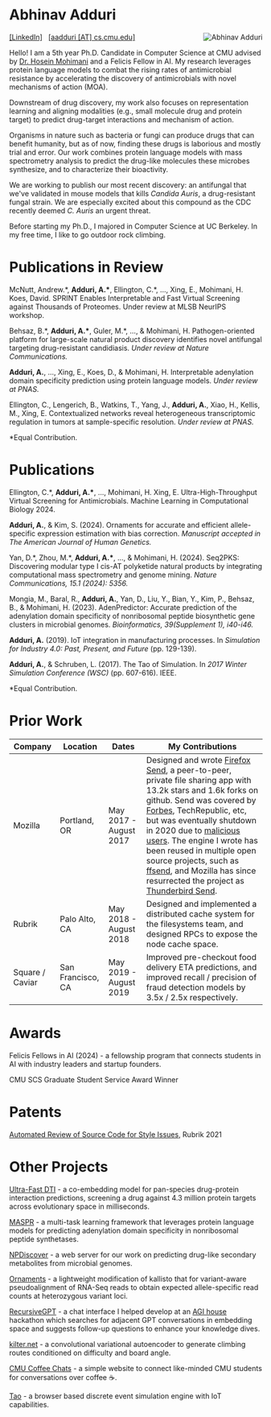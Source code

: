 # Abhinav Adduri
<img src="assets/images/abhinav-portrait.jpg" align="right" alt="Abhinav Adduri"/>

[\[LinkedIn\]](https://www.linkedin.com/in/abhinadduri/) &nbsp; [\[aadduri [AT] cs.cmu.edu\]](mailto:aadduri@cs.cmu.edu) 

Hello! I am a 5th year Ph.D. Candidate in Computer Science at CMU advised by [Dr. Hosein Mohimani](http://mohimanilab.cbd.cmu.edu/) and a Felicis Fellow in AI. My research leverages protein language models to combat the rising rates of antimicrobial resistance by accelerating the discovery of antimicrobials with novel mechanisms of action (MOA).

Downstream of drug discovery, my work also focuses on representation learning and aligning modalities (e.g., small molecule drug and protein target) to predict drug-target interactions and mechanism of action.

Organisms in nature such as bacteria or fungi can produce drugs that can benefit humanity, but as of now, finding these drugs is laborious and mostly trial and error. Our work combines protein language models with mass spectrometry analysis to predict the drug-like molecules these microbes synthesize, and to characterize their bioactivity.

We are working to publish our most recent discovery: an antifungal that we've validated in mouse models that kills *Candida Auris*, a drug-resistant fungal strain. We are especially excited about this compound as the CDC recently deemed *C. Auris* an urgent threat. 

Before starting my Ph.D., I majored in Computer Science at UC Berkeley. In my free time, I like to go outdoor rock climbing.

# Publications in Review
McNutt, Andrew.\*, **Adduri, A.\***, Ellington, C.\*, ..., Xing, E., Mohimani, H. Koes, David. SPRINT Enables Interpretable and Fast Virtual Screening against Thousands of Proteomes. Under review at MLSB NeurIPS workshop.

Behsaz, B.\*, **Adduri, A.\***, Guler, M.\*, ..., & Mohimani, H. Pathogen-oriented platform for large-scale natural product discovery identifies novel antifungal targeting drug-resistant candidiasis. *Under review at Nature Communications.*

**Adduri, A.**, ..., Xing, E., Koes, D., & Mohimani, H. Interpretable adenylation domain specificity prediction using protein language models. *Under review at PNAS.*

Ellington, C., Lengerich, B., Watkins, T., Yang, J., **Adduri, A.**, Xiao, H., Kellis, M., Xing, E. Contextualized networks reveal heterogeneous transcriptomic regulation in tumors at sample-specific resolution. *Under review at PNAS.*

*Equal Contribution.

# Publications
Ellington, C.\*, **Adduri, A.\***, ..., Mohimani, H. Xing, E. Ultra-High-Throughput Virtual Screening for Antimicrobials. Machine Learning in Computational Biology 2024.

**Adduri, A.**, & Kim, S. (2024). Ornaments for accurate and efficient allele-specific expression estimation with bias correction. *Manuscript accepted in The American Journal of Human Genetics.* 

Yan, D.\*, Zhou, M.\*, **Adduri, A.\***, ..., & Mohimani, H. (2024). Seq2PKS: Discovering modular type I cis-AT polyketide natural products by integrating computational mass spectrometry and genome mining. *Nature Communications, 15.1 (2024): 5356.*

Mongia, M., Baral, R., **Adduri, A.**, Yan, D., Liu, Y., Bian, Y., Kim, P., Behsaz, B., & Mohimani, H. (2023). AdenPredictor: Accurate prediction of the adenylation domain specificity of nonribosomal peptide biosynthetic gene clusters in microbial genomes. *Bioinformatics, 39(Supplement 1), i40-i46.*

**Adduri, A.** (2019). IoT integration in manufacturing processes. In *Simulation for Industry 4.0: Past, Present, and Future* (pp. 129-139).

**Adduri, A.**, & Schruben, L. (2017). The Tao of Simulation. In *2017 Winter Simulation Conference (WSC)* (pp. 607-616). IEEE.

*Equal Contribution.

# Prior Work

|     Company      |       Location       |             Dates            |         My Contributions         |
|------------------|----------------------|------------------------------|-------------------------|
| Mozilla          | Portland, OR         |    May 2017 - August 2017    | Designed and wrote [Firefox Send](https://github.com/mozilla/send), a peer-to-peer, private file sharing app with 13.2k stars and 1.6k forks on github. Send was covered by [Forbes](https://www.forbes.com/sites/leemathews/2017/08/04/firefox-makers-new-app-makes-secure-file-sharing-a-breeze/?sh=65fd86b71d03), TechRepublic, etc, but was eventually shutdown in 2020 due to [malicious users](https://en.wikipedia.org/wiki/Firefox_Send). The engine I wrote has been reused in multiple open source projects, such as [ffsend](https://github.com/timvisee/ffsend), and Mozilla has since resurrected the project as [Thunderbird Send](https://addons.thunderbird.net/en-us/thunderbird/addon/filelink-provider-for-send/).       |
| Rubrik           | Palo Alto, CA        |    May 2018 - August 2018    | Designed and implemented a distributed cache system for the filesystems team, and designed RPCs to expose the node cache space.                                     |
| Square / Caviar  | San Francisco, CA    |    May 2019 - August 2019    | Improved pre-checkout food delivery ETA predictions, and improved recall / precision of fraud detection models by 3.5x / 2.5x respectively.                         |

# Awards

Felicis Fellows in AI (2024) - a fellowship program that connects students in AI with industry leaders and startup founders.

CMU SCS Graduate Student Service Award Winner

# Patents

[Automated Review of Source Code for Style Issues](https://patents.justia.com/patent/11294792), Rubrik 2021

# Other Projects
[Ultra-Fast DTI](https://github.com/abhinadduri/) - a co-embedding model for pan-species drug-protein interaction predictions, screening a drug against 4.3 million protein targets across evolutionary space in milliseconds.

[MASPR](https://github.com/abhinadduri/MASPR) - a multi-task learning framework that leverages protein language models for predicting adenylation domain specificity in nonribosomal peptide synthetases.

[NPDiscover](https://run.npanalysis.org/) - a web server for our work on predicting drug-like secondary metabolites from microbial genomes.

[Ornaments](https://github.com/SeyoungKimLab/Ornaments) - a lightweight modification of kallisto that for variant-aware pseudoalignment of RNA-Seq reads to obtain expected allele-specific read counts at heterozygous variant loci.

[RecursiveGPT](https://github.com/james-julius/recursive-gpt) - a chat interface I helped develop at an [AGI house](https://agihouse.ai/) hackathon which searches for adjacent GPT conversations in embedding space and suggests follow-up questions to enhance your knowledge dives.

[kilter.net](https://github.com/mdayao/kilter.net) - a convolutional variational autoencoder to generate climbing routes conditioned on difficulty and board angle.

[CMU Coffee Chats](https://github.com/scs-phd-deans-committee/coffee-chats-website) - a simple website to connect like-minded CMU students for conversations over coffee ☕.

[Tao](https://github.com/abhinadduri/tao) - a browser based discrete event simulation engine with IoT capabilities.
